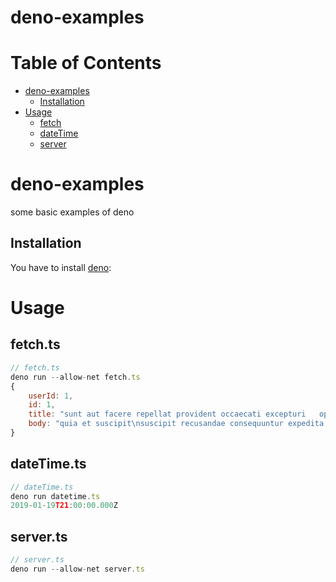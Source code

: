 # deno-examples

# Table of Contents

- [deno-examples](#deno-examples)
  - [Installation](#installation)
- [Usage](#usage)
  - [fetch](##fetch.ts)
  - [dateTime](##dateTime.ts)
  - [server](##server.ts)

# deno-examples

some basic examples of deno

## Installation

You have to install [deno](https://deno.land/#installation):

# Usage

## fetch.ts

```javascript
// fetch.ts
deno run --allow-net fetch.ts
{
    userId: 1,
    id: 1,
    title: "sunt aut facere repellat provident occaecati excepturi   optio reprehenderit",
    body: "quia et suscipit\nsuscipit recusandae consequuntur expedita et cum\nreprehenderit molestiae ut ut quas..."
}
```

## dateTime.ts

```javascript
// dateTime.ts
deno run datetime.ts
2019-01-19T21:00:00.000Z
```

## server.ts

```javascript
// server.ts
deno run --allow-net server.ts
```

